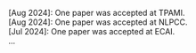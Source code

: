 [Aug 2024]: One paper was accepted at TPAMI. <br>
[Aug 2024]: One paper was accepted at NLPCC. <br>
[Jul 2024]: One paper was accepted at ECAI. <br>
...
